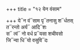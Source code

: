 +++
title = "१२ येन वंसाम"

+++
ये᳓न वं᳓साम पृ᳓तनासु श᳓र्धतस्  
त᳓रन्तो अर्य᳓ आदि᳓शः  
स᳓ त्वं᳓ नो वर्ध प्र᳓यसा शचीवसो  
जि᳓न्वा धि᳓यो वसुवि᳓दः